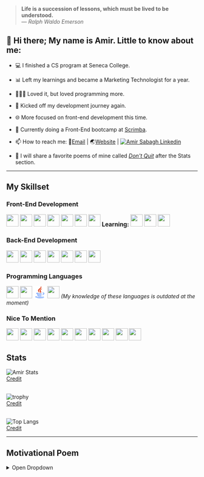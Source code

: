 > <b>Life is a succession of lessons, which must be lived to be understood.</b>
> <br/>— <cite>Ralph Waldo Emerson</cite>


## 👋 Hi there; My name is Amir. Little to know about me:
- 💻 I finished a CS program at Seneca College.
- 📊 Left my learnings and became a Marketing Technologist for a year.
- 👨🏻‍💻 Loved it, but loved programming more.
- 🚀 Kicked off my development journey again.
- 🌐 More focused on front-end development this time.
- 🌱 Currently doing a Front-End bootcamp at [Scrimba](https://scrimba.com). 

- 📫 How to reach me: 📧[Email](mailto:info@arsenicolos.com) | 🌏[Website](https://arsenicolos.com) | [![Amir Sabagh Linkedin](https://img.shields.io/badge/Amir%20Sabagh-blue?style=plastic&logo=linkedin&labelColor=blue)](https://linkedin.com/in/arsenicolos) 
- 🤔 I will share a favorite poems of mine called [*Don't Quit*](#motivational-poem) after the Stats section.
---
## My Skillset
### Front-End Development
<img height="32" width="32" src="https://cdn.simpleicons.org/html5" /> <img height="32" width="32" src="https://cdn.simpleicons.org/css3" /> <img height="32" width="32" src="https://cdn.simpleicons.org/javascript" /> <img height="32" width="32" src="https://cdn.simpleicons.org/react" /> <img height="32" width="32" src="https://cdn.simpleicons.org/angular" /> <img height="32" width="32" src="https://cdn.simpleicons.org/jquery" /> <img height="32" width="32" src="https://cdn.simpleicons.org/bootstrap" />
<b style="font-size:1.1em;height:">Learning: </b> <img height="32" width="32" src="https://cdn.simpleicons.org/nextdotjs/gray" /> <img height="32" width="32" src="https://cdn.simpleicons.org/sass" /> <img height="32" width="32" src="https://cdn.simpleicons.org/tailwindcss" />

### Back-End Development
<img height="32" width="32" src="https://cdn.simpleicons.org/express/gray" /> <img height="32" width="32" src="https://cdn.simpleicons.org/nodedotjs" /> <img height="32" width="32" src="https://cdn.simpleicons.org/typescript" /> <img height="32" width="32" src="https://cdn.simpleicons.org/mongodb" /> <img height="32" width="32" src="https://cdn.simpleicons.org/mysql" /> <img height="32" width="32" src="https://cdn.simpleicons.org/microsoftsqlserver" /> <img height="32" width="32" src="https://cdn.simpleicons.org/postgresql" />

### Programming Languages
<img height="32" width="32" src="https://cdn.simpleicons.org/c" /> <img height="32" width="32" src="https://cdn.simpleicons.org/cplusplus" /> <img height="32" width="32" src="./java-logo.svg" /> <img height="32" width="32" src="https://cdn.simpleicons.org/python" />
<em> (My knowledge of these languages is outdated at the moment)</em>

### Nice To Mention
<img height="32" width="32" src="https://cdn.simpleicons.org/git" /> <img height="32" width="32" src="https://cdn.simpleicons.org/wordpress" /> <img height="32" width="32" src="https://cdn.simpleicons.org/adobephotoshop" /> <img height="32" width="32" src="https://cdn.simpleicons.org/googleads" /> <img height="32" width="32" src="https://cdn.simpleicons.org/googleanalytics" /> <img height="32" width="32" src="https://cdn.simpleicons.org/notion/gray" /> <img height="32" width="32" src="https://cdn.simpleicons.org/obsidian" /> <img height="32" width="32" src="https://cdn.simpleicons.org/microsoftexcel" /> <img height="32" width="32" src="https://cdn.simpleicons.org/canva" /> <img height="32" width="32" src="https://cdn.simpleicons.org/markdown/gray" />

<!--
<img height="32" width="32" src="https://cdn.simpleicons.org/adidas/white" />

- 🔭 I’m currently working on ...
- 🌱 I’m currently learning ...
- 👯 I’m looking to collaborate on ...
- 🤔 I’m looking for help with ...
- 💬 Ask me about ...
- 📫 How to reach me: ...
- ⚡ Fun fact: ...
-->
## Stats

![Amir Stats](https://github-readme-stats.vercel.app/api?username=amir-the6th&count_private=true&show_icons=true&theme=material-palenight)
<br/>[Credit](https://github.com/anuraghazra/github-readme-stats)
<br/><br/>
  
![trophy](https://github-profile-trophy.vercel.app/?username=amir-the6th&theme=discord&margin-w=10&margin-h=10&rank=SECRET,SSS,SS,S,AAA,AA,A,B,C&row=2&column=4)
<br/>[Credit](https://github.com/ryo-ma/github-profile-trophy)
<br/><br/>
  
![Top Langs](https://github-readme-stats.vercel.app/api/top-langs/?username=amir-the6th&layout=compact)
<br/>[Credit](https://github.com/anuraghazra/github-readme-stats)
  
---

## Motivational Poem

<details>
  
<summary>Open Dropdown</summary>
<br>

***Don't Quit!***
<br>
<cite>by: *Edgar Albert Guest*</cite>
  
> “When things go wrong, as they sometimes will,<br/>
> When the road you’re trudging seems all uphill,<br/>
> When the funds are low and the debts are high,<br/>
> And you want to smile, but you have to sigh,<br/>
> When care is pressing you down a bit,<br/>
> Rest, if you must, but don’t you quit.<br/>
> 
> Life is queer with its twists and turns,<br/>
> As every one of us sometimes learns,<br/>
> And many a failure turns about,<br/>
> When he might have won had he stuck it out;<br/>
> Don’t give up though the pace seems slow-<br/>
> You may succeed with another blow.<br/>
> 
> Often the goal is nearer than,<br/>
> It seems to a faint and faltering man,<br/>
> Often the struggler has given up,<br/>
> When he might have captured the victor’s cup,<br/>
> And he learned too late when the night slipped down,<br/>
> How close he was to the golden crown.<br/>
> 
> Success is failure turned inside out-<br/>
> The silver tint of the clouds of doubt,<br/>
> And you never can tell how close you are,<br/>
> It may be near when it seems so far,<br/>
> So stick to the fight when you’re hardest hit-<br/>
> It’s when things seem worst that you must not quit”<br/>
  
</details>
